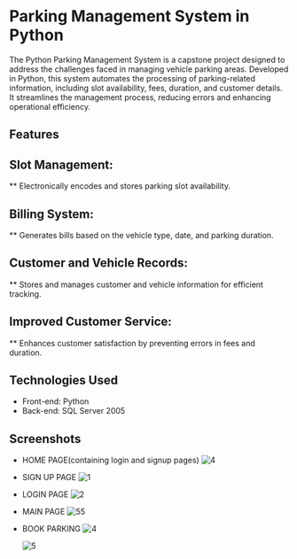 # Parking Management System in Python

The Python Parking Management System is a capstone project designed to address the challenges faced in managing vehicle parking areas. Developed in Python,
this system automates the processing of parking-related information, including slot availability, fees, duration, and customer details.
It streamlines the management process, reducing errors and enhancing operational efficiency.

## Features

## Slot Management:
** Electronically encodes and stores parking slot availability.

## Billing System:
** Generates bills based on the vehicle type, date, and parking duration.

## Customer and Vehicle Records:
** Stores and manages customer and vehicle information for efficient tracking.

## Improved Customer Service:
** Enhances customer satisfaction by preventing errors in fees and duration.


## Technologies Used

* Front-end: Python
* Back-end: SQL Server 2005

## Screenshots
* HOME PAGE(containing login and signup pages)
  ![4](https://github.com/AmanS09/Parking-System/assets/123250285/41b9b723-d4f1-48ca-81d0-a097f8d13e87)

* SIGN UP PAGE
  ![1](https://github.com/AmanS09/Parking-System/assets/123250285/4cb3ffab-4658-4638-beca-ebf77734ba4f)

* LOGIN PAGE
  ![2](https://github.com/AmanS09/Parking-System/assets/123250285/e9aa7c09-5b41-4f91-b815-f91e3317c41a)


* MAIN PAGE
  ![55](https://github.com/AmanS09/Parking-System/assets/123250285/d95ea4de-3cd1-46f8-bff5-cdb28f86dd9f)


* BOOK PARKING
  ![4](https://github.com/AmanS09/Parking-System/assets/123250285/4580166b-0576-47af-8b51-c0be6c070a6c)

  ![5](https://github.com/AmanS09/Parking-System/assets/123250285/7f017ee8-ef53-4a95-852c-a07e18f20dda)
